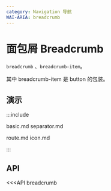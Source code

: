 ```yaml
---
category: Navigation 导航
WAI-ARIA: breadcrumb
---
```


# 面包屑 Breadcrumb

`breadcrumb` 、`breadcrumb-item`。

其中 breadcrumb-item 是 button 的包装。

## 演示

:::include

basic.md separator.md

route.md icon.md

:::

## API

<<<API breadcrumb